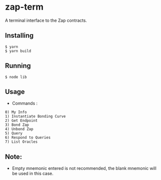 # zap-term

A terminal interface to the Zap contracts.

## Installing
	
	$ yarn
	$ yarn build

## Running
	
	$ node lib
## Usage
- Commands : 
```
0) My Info
1) Instantiate Bonding Curve
2) Get Endpoint
3) Bond Zap
4) Unbond Zap
5) Query
6) Respond to Queries
7) List Oracles
```

## Note: 
- Empty mnemonic entered is not recommended, the blank mnemonic will be used in this case.